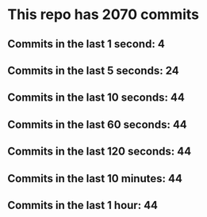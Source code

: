 # This repo has 2070 commits

## Commits in the last 1 second: 4
## Commits in the last 5 seconds: 24
## Commits in the last 10 seconds: 44
## Commits in the last 60 seconds: 44
## Commits in the last 120 seconds: 44
## Commits in the last 10 minutes: 44
## Commits in the last 1 hour: 44

